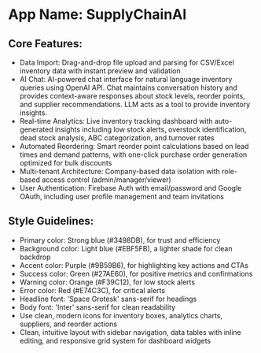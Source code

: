 # **App Name**: SupplyChainAI

## Core Features:

- Data Import: Drag-and-drop file upload and parsing for CSV/Excel inventory data with instant preview and validation
- AI Chat: AI-powered chat interface for natural language inventory queries using OpenAI API. Chat maintains conversation history and provides context-aware responses about stock levels, reorder points, and supplier recommendations. LLM acts as a tool to provide inventory insights.
- Real-time Analytics: Live inventory tracking dashboard with auto-generated insights including low stock alerts, overstock identification, dead stock analysis, ABC categorization, and turnover rates
- Automated Reordering: Smart reorder point calculations based on lead times and demand patterns, with one-click purchase order generation optimized for bulk discounts
- Multi-tenant Architecture: Company-based data isolation with role-based access control (admin/manager/viewer)
- User Authentication: Firebase Auth with email/password and Google OAuth, including user profile management and team invitations

## Style Guidelines:

- Primary color: Strong blue (#3498DB), for trust and efficiency
- Background color: Light blue (#EBF5FB), a lighter shade for clean backdrop
- Accent color: Purple (#9B59B6), for highlighting key actions and CTAs
- Success color: Green (#27AE60), for positive metrics and confirmations
- Warning color: Orange (#F39C12), for low stock alerts
- Error color: Red (#E74C3C), for critical alerts
- Headline font: 'Space Grotesk' sans-serif for headings
- Body font: 'Inter' sans-serif for clean readability
- Use clean, modern icons for inventory boxes, analytics charts, suppliers, and reorder actions
- Clean, intuitive layout with sidebar navigation, data tables with inline editing, and responsive grid system for dashboard widgets